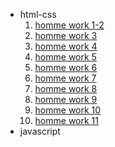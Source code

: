  <ul>
        <li>
            <span>html-css</span>
            <ol>
                <li>  <a href="html-css/module-1-2/index.html">homme work 1-2</a></li>
                <li>  <a href="html-css/module-3/index.html">homme work 3</a></li>
                <li>  <a href="html-css/module-4/index.html">homme work 4</a></li>
                <li>  <a href="html-css/module-5/index.html">homme work 5</a></li>
                <li>  <a href="html-css/module-6/index.html">homme work 6</a></li>
                <li>  <a href="html-css/module-7/index.html">homme work 7</a></li>
                <li>  <a href="html-css/module-8/index.html">homme work 8</a></li>
                <li>  <a href="html-css/module-9/index.html">homme work 9</a></li>
                <li>  <a href="html-css/module-10/index.html">homme work 10</a></li>
                <li>  <a href="html-css/module-11/index.html">homme work 11</a></li>
            </ol>
        </li>
        <li>
            <span>javascript</span>
        </li>
    </ul>
